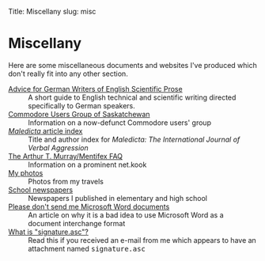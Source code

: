 Title: Miscellany
slug: misc

# Miscellany

Here are some miscellaneous documents and websites I've produced which
don't really fit into any other section.

<dl>
<dt><a href="https://files.nothingisreal.com/publications/Tristan_Miller/advice.pdf">Advice for German Writers of English Scientific Prose</a></dt>
<dd>A short guide to English technical and scientific writing directed specifically to German speakers.</dd>
<dt><a href="/cugs.html">Commodore Users Group of Saskatchewan</a></dt>
<dd>Information on a now-defunct Commodore users' group</dd>
<dt><a href="/maledicta.html"><em>Maledicta</em> article index</a></dt>
<dd>Title and author index for <em>Maledicta: The International Journal of Verbal Aggression</em></dd>
<dt><a href="/mentifex_faq.html">The Arthur T. Murray/Mentifex FAQ</a></dt>
<dd>Information on a prominent net.kook</dd>
<dt><a href="/photos">My photos</a></dt>
<dd>Photos from my travels</dd>
<dt><a href="/school_newspapers.html">School newspapers</a></dt>
<dd>Newspapers I published in elementary and high school</dd>
<dt><a href="/word.html">Please don't send me Microsoft Word documents</a></dt>
<dd>An article on why it is a bad idea to use Microsoft Word as a document interchange format
<dt><a href="/signature.html">What is "signature.asc"?</a></dt>
<dd>Read this if you received an e-mail from me which appears to have an attachment named <tt>signature.asc</tt></dd>
</dl>
